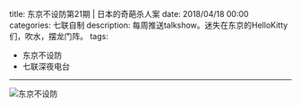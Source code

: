 title: 东京不设防第21期 | 日本的奇葩杀人案
date: 2018/04/18 00:00
categories: 七联自制
description: 每周推送talkshow。迷失在东京的HelloKitty们，吹水，摆龙门阵。
tags:
- 东京不设防
- 七联深夜电台

---

![东京不设防](http://wx4.sinaimg.cn/mw690/a9a40e85gy1frka1e6zatj20r70zkmyy.jpg)